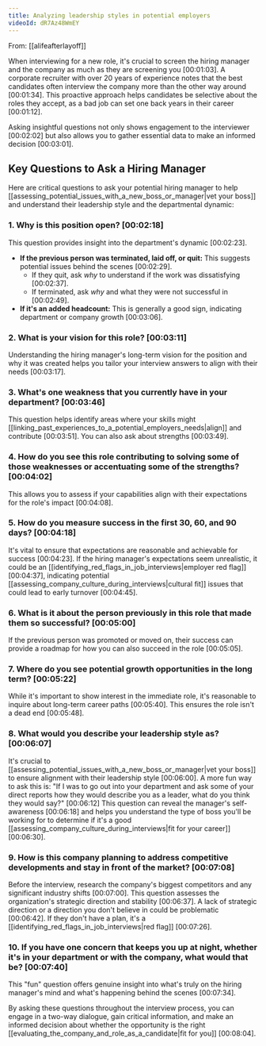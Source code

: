 ```yaml
---
title: Analyzing leadership styles in potential employers
videoId: dR7Az48WmEY
---
```


From: [[alifeafterlayoff]] <br/> 

When interviewing for a new role, it's crucial to screen the hiring manager and the company as much as they are screening you <a class="yt-timestamp" data-t="00:01:03">[00:01:03]</a>. A corporate recruiter with over 20 years of experience notes that the best candidates often interview the company more than the other way around <a class="yt-timestamp" data-t="00:01:34">[00:01:34]</a>. This proactive approach helps candidates be selective about the roles they accept, as a bad job can set one back years in their career <a class="yt-timestamp" data-t="00:01:12">[00:01:12]</a>.

Asking insightful questions not only shows engagement to the interviewer <a class="yt-timestamp" data-t="00:02:02">[00:02:02]</a> but also allows you to gather essential data to make an informed decision <a class="yt-timestamp" data-t="00:03:01">[00:03:01]</a>.

## Key Questions to Ask a Hiring Manager

Here are critical questions to ask your potential hiring manager to help [[assessing_potential_issues_with_a_new_boss_or_manager|vet your boss]] and understand their leadership style and the departmental dynamic:

### 1. Why is this position open? <a class="yt-timestamp" data-t="00:02:18">[00:02:18]</a>
This question provides insight into the department's dynamic <a class="yt-timestamp" data-t="00:02:23">[00:02:23]</a>.
*   **If the previous person was terminated, laid off, or quit:** This suggests potential issues behind the scenes <a class="yt-timestamp" data-t="00:02:29">[00:02:29]</a>.
    *   If they quit, ask *why* to understand if the work was dissatisfying <a class="yt-timestamp" data-t="00:02:37">[00:02:37]</a>.
    *   If terminated, ask *why* and what they were not successful in <a class="yt-timestamp" data-t="00:02:49">[00:02:49]</a>.
*   **If it's an added headcount:** This is generally a good sign, indicating department or company growth <a class="yt-timestamp" data-t="00:03:06">[00:03:06]</a>.

### 2. What is your vision for this role? <a class="yt-timestamp" data-t="00:03:11">[00:03:11]</a>
Understanding the hiring manager's long-term vision for the position and why it was created helps you tailor your interview answers to align with their needs <a class="yt-timestamp" data-t="00:03:17">[00:03:17]</a>.

### 3. What's one weakness that you currently have in your department? <a class="yt-timestamp" data-t="00:03:46">[00:03:46]</a>
This question helps identify areas where your skills might [[linking_past_experiences_to_a_potential_employers_needs|align]] and contribute <a class="yt-timestamp" data-t="00:03:51">[00:03:51]</a>. You can also ask about strengths <a class="yt-timestamp" data-t="00:03:49">[00:03:49]</a>.

### 4. How do you see this role contributing to solving some of those weaknesses or accentuating some of the strengths? <a class="yt-timestamp" data-t="00:04:02">[00:04:02]</a>
This allows you to assess if your capabilities align with their expectations for the role's impact <a class="yt-timestamp" data-t="00:04:08">[00:04:08]</a>.

### 5. How do you measure success in the first 30, 60, and 90 days? <a class="yt-timestamp" data-t="00:04:18">[00:04:18]</a>
It's vital to ensure that expectations are reasonable and achievable for success <a class="yt-timestamp" data-t="00:04:23">[00:04:23]</a>. If the hiring manager's expectations seem unrealistic, it could be an [[identifying_red_flags_in_job_interviews|employer red flag]] <a class="yt-timestamp" data-t="00:04:37">[00:04:37]</a>, indicating potential [[assessing_company_culture_during_interviews|cultural fit]] issues that could lead to early turnover <a class="yt-timestamp" data-t="00:04:45">[00:04:45]</a>.

### 6. What is it about the person previously in this role that made them so successful? <a class="yt-timestamp" data-t="00:05:00">[00:05:00]</a>
If the previous person was promoted or moved on, their success can provide a roadmap for how you can also succeed in the role <a class="yt-timestamp" data-t="00:05:05">[00:05:05]</a>.

### 7. Where do you see potential growth opportunities in the long term? <a class="yt-timestamp" data-t="00:05:22">[00:05:22]</a>
While it's important to show interest in the immediate role, it's reasonable to inquire about long-term career paths <a class="yt-timestamp" data-t="00:05:40">[00:05:40]</a>. This ensures the role isn't a dead end <a class="yt-timestamp" data-t="00:05:48">[00:05:48]</a>.

### 8. What would you describe your leadership style as? <a class="yt-timestamp" data-t="00:06:07">[00:06:07]</a>
It's crucial to [[assessing_potential_issues_with_a_new_boss_or_manager|vet your boss]] to ensure alignment with their leadership style <a class="yt-timestamp" data-t="00:06:00">[00:06:00]</a>. A more fun way to ask this is: "If I was to go out into your department and ask some of your direct reports how they would describe you as a leader, what do you think they would say?" <a class="yt-timestamp" data-t="00:06:12">[00:06:12]</a> This question can reveal the manager's self-awareness <a class="yt-timestamp" data-t="00:06:18">[00:06:18]</a> and helps you understand the type of boss you'll be working for to determine if it's a good [[assessing_company_culture_during_interviews|fit for your career]] <a class="yt-timestamp" data-t="00:06:30">[00:06:30]</a>.

### 9. How is this company planning to address competitive developments and stay in front of the market? <a class="yt-timestamp" data-t="00:07:08">[00:07:08]</a>
Before the interview, research the company's biggest competitors and any significant industry shifts <a class="yt-timestamp" data-t="00:07:00">[00:07:00]</a>. This question assesses the organization's strategic direction and stability <a class="yt-timestamp" data-t="00:06:37">[00:06:37]</a>. A lack of strategic direction or a direction you don't believe in could be problematic <a class="yt-timestamp" data-t="00:06:42">[00:06:42]</a>. If they don't have a plan, it's a [[identifying_red_flags_in_job_interviews|red flag]] <a class="yt-timestamp" data-t="00:07:26">[00:07:26]</a>.

### 10. If you have one concern that keeps you up at night, whether it's in your department or with the company, what would that be? <a class="yt-timestamp" data-t="00:07:40">[00:07:40]</a>
This "fun" question offers genuine insight into what's truly on the hiring manager's mind and what's happening behind the scenes <a class="yt-timestamp" data-t="00:07:34">[00:07:34]</a>.

By asking these questions throughout the interview process, you can engage in a two-way dialogue, gain critical information, and make an informed decision about whether the opportunity is the right [[evaluating_the_company_and_role_as_a_candidate|fit for you]] <a class="yt-timestamp" data-t="00:08:04">[00:08:04]</a>.